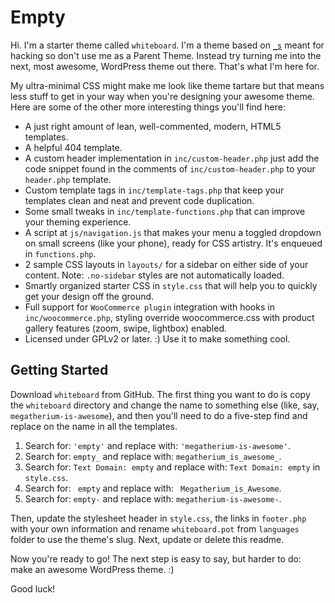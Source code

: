 # Empty

Hi. I'm a starter theme called `whiteboard`. I'm a theme based on [`_s`](https://github.com/Automattic/_s) meant for hacking so don't use me as a Parent Theme. Instead try turning me into the next, most awesome, WordPress theme out there. That's what I'm here for.

My ultra-minimal CSS might make me look like theme tartare but that means less stuff to get in your way when you're designing your awesome theme. Here are some of the other more interesting things you'll find here:

-   A just right amount of lean, well-commented, modern, HTML5 templates.
-   A helpful 404 template.
-   A custom header implementation in `inc/custom-header.php` just add the code snippet found in the comments of `inc/custom-header.php` to your `header.php` template.
-   Custom template tags in `inc/template-tags.php` that keep your templates clean and neat and prevent code duplication.
-   Some small tweaks in `inc/template-functions.php` that can improve your theming experience.
-   A script at `js/navigation.js` that makes your menu a toggled dropdown on small screens (like your phone), ready for CSS artistry. It's enqueued in `functions.php`.
-   2 sample CSS layouts in `layouts/` for a sidebar on either side of your content.
    Note: `.no-sidebar` styles are not automatically loaded.
-   Smartly organized starter CSS in `style.css` that will help you to quickly get your design off the ground.
-   Full support for `WooCommerce plugin` integration with hooks in `inc/woocommerce.php`, styling override woocommerce.css with product gallery features (zoom, swipe, lightbox) enabled.
-   Licensed under GPLv2 or later. :) Use it to make something cool.

## Getting Started

Download `whiteboard` from GitHub. The first thing you want to do is copy the `whiteboard` directory and change the name to something else (like, say, `megatherium-is-awesome`), and then you'll need to do a five-step find and replace on the name in all the templates.

1. Search for: `'empty'` and replace with: `'megatherium-is-awesome'`.
2. Search for: `empty_` and replace with: `megatherium_is_awesome_`.
3. Search for: `Text Domain: empty` and replace with: `Text Domain: empty` in `style.css`.
4. Search for: <code>&nbsp;empty</code> and replace with: <code>&nbsp;Megatherium_is_Awesome</code>.
5. Search for: `empty-` and replace with: `megatherium-is-awesome-`.

Then, update the stylesheet header in `style.css`, the links in `footer.php` with your own information and rename `whiteboard.pot` from `languages` folder to use the theme's slug. Next, update or delete this readme.

Now you're ready to go! The next step is easy to say, but harder to do: make an awesome WordPress theme. :)

Good luck!

